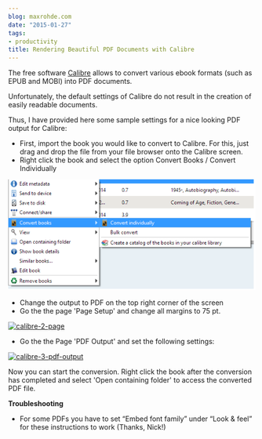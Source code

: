 ```yaml
---
blog: maxrohde.com
date: "2015-01-27"
tags:
- productivity
title: Rendering Beautiful PDF Documents with Calibre
---
```


The free software [Calibre](http://calibre-ebook.com/) allows to convert various ebook formats (such as EPUB and MOBI) into PDF documents.

Unfortunately, the default settings of Calibre do not result in the creation of easily readable documents.

Thus, I have provided here some sample settings for a nice looking PDF output for Calibre:

- First, import the book you would like to convert to Calibre. For this, just drag and drop the file from your file browser onto the Calibre screen.
- Right click the book and select the option Convert Books / Convert Individually

[![calibre-1](images/calibre-1.png)](https://nexnet.files.wordpress.com/2015/01/calibre-1.png)

- Change the output to PDF on the top right corner of the screen
- Go the the page 'Page Setup' and change all margins to 75 pt.

[![calibre-2-page](https://nexnet.files.wordpress.com/2015/01/calibre-2-page.png?w=660)](https://nexnet.files.wordpress.com/2015/01/calibre-2-page.png)

- Go the the Page 'PDF Output' and set the following settings:

[![calibre-3-pdf-output](https://nexnet.files.wordpress.com/2015/01/calibre-3-pdf-output.png?w=660)](https://nexnet.files.wordpress.com/2015/01/calibre-3-pdf-output.png)

Now you can start the conversion. Right click the book after the conversion has completed and select 'Open containing folder' to access the converted PDF file.

**Troubleshooting**

- For some PDFs you have to set “Embed font family” under “Look & feel” for these instructions to work (Thanks, Nick!)
